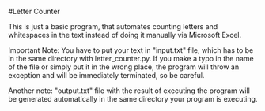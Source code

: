 #Letter Counter

This is just a basic program, that automates counting letters and whitespaces in the text instead of doing it manually via Microsoft Excel.

Important Note: You have to put your text in "input.txt" file, which has to be in the same directory with letter_counter.py. If you make a typo in the name of the file or simply put it in the wrong place, the program will throw an exception and will be immediately terminated, so be careful. 

Another note: "output.txt" file with the result of executing the program will be generated automatically in the same directory your program is executing.